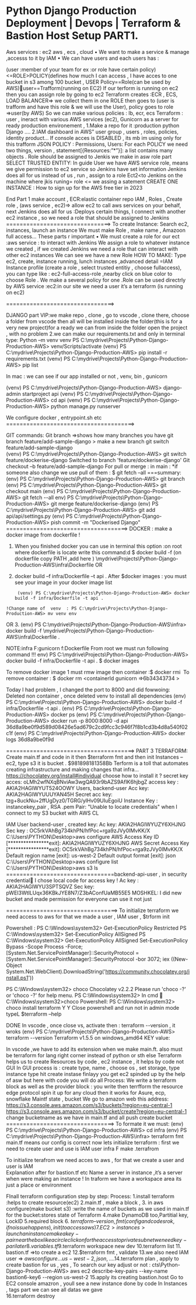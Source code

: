 # Python Django Production Deployment | Devops | Terraform & Bastion Host Setup  PART1.
Aws services : ec2  aws , ecs , cloud 
•	We want to make a service & manage ,accesss to it by IAM
•	We can have users and each users has :

(user :member of your team  for ex :or role have certain policy)<=ROLE>POLICY(defines how much I can access , I have acces to one bucket in  s3 among 100 bucket , USER
Policy==Role(can be used by AWS)user==Trafform(running on  EC2)
If our terform is running on ec2 then you can assign role by going to ec2
Terraform creates :ECR  ,  ECS, LOAD BALANCER=> we collect them in one  ROLE then goes to  (user is trafform  and have this role & we will use the User), policy goes to role  =>user(by AWS)
So we can make various policies :  lb, ecr, ecs
Terraform : user , ineract with various  AWS services (ec2), 
Gunicorn as a  server for ready production environement , 
1.Make a repo for it :production python Django ….
2.IAM dashboard in AWS” user group , users , roles, policies, identity product…
If console acces is  DISABLED , its mb im using only for this  trafform 
JSON   POLICY :
Permissions, Users:
For each POLICY  we  need two things, version , statement[{Resources:”*”}]:  a list contains many objects . Role should be assigned to Jenkis we make in asw role part 
SELECT TRUSTED ENTITY:
In guide User we have  AWS service role, means we give permission to ec2 service so Jenkins have set information Jenkins does all for us  instead of us , run , assign to a role 
Ect2<to Jenkins on the machine where jkis runing= role <= we assing a 
satement
CREATE ONE INSTANCE : How to sign up for the AWS free tier in 2023

End Part 1
make account , 
ECR:elastic container repo
IAM , Roles , Create role ,  (aws service , ec2)=> allow ec2  to call aws services on your behalf, next 
Jenkins does all for us :Deploys certain things, I connect with another ec2 instance , so we need a role that should be assigned to Jenkins
===============================>
To create Instance:
Search ec2, instances, launch an instance 
We must make Role , make name , Amazoon full access…
These parts r important
•	We must create a role for our ect :aws service : to interact with Jenkins 
We assign a role to whatever instance we created , if we created Jenkins we need a role that can   interact with other ec2 instances
We can see we have a new Role 
HOW TO MAKE:
Type  ec2, create, instance running, lunch instances ,advanced detail =IAM Instance profile (create a role , select trusted entitiy , choose fullaccess), you can type  like : ec2-full-access-role ,nearby click on blue color to choose Role .
We make a several policy for one   .Role can be used directrly by AWS service :ec2:in our site we need a user  it’s a terraform (is running on ec2)

================================>

DJANGO part
VIP:we make repo , clone , go to vscode , clone there, choose a folder from vscode then all will be installed inside the folder(this is for a very new project)for a ready we can from inside the folder open the project , with no problem
2.we can make our requirements.txt and only in terminal type:
Python –m venv venv 
PS C:\mydrive\Projects\Python-Django-Production-AWS> venv/Scripts/activate
(venv) PS C:\mydrive\Projects\Python-Django-Production-AWS> pip install -r requirements.txt
(venv) PS C:\mydrive\Projects\Python-Django-Production-AWS> pip list

In mac : we can see if our app installed or not ,  venv, bin , gunicorn 

(venv) PS C:\mydrive\Projects\Python-Django-Production-AWS> django-admin startproject api
(venv) PS C:\mydrive\Projects\Python-Django-Production-AWS> cd api
(venv) PS C:\mydrive\Projects\Python-Django-Production-AWS> python manage.py runserver

We configure  docker  ,  entrypoint.sh  etc 
======================================>

GIT commands:
Git branch =>shows how many branches you have 
git branch feature/add-sample-django > make a new branch 
git switch feature/add-sample-django  
(venv) PS C:\mydrive\Projects\Python-Django-Production-AWS> git switch 
feature/dockerise-django
Switched to branch 'feature/dockerise-django'
Git checkout –b feature/add-sample-django
For pull or merge : in main :
*if someone also change we use pull of them  : $  git fetch –all  ===summary:
(env) PS C:\mydrive\Projects\Python-Django-Production-AWS> git branch
(env) PS C:\mydrive\Projects\Python-Django-Production-AWS>  git checkout main
(env) PS C:\mydrive\Projects\Python-Django-Production-AWS> git fetch --all
env) PS C:\mydrive\Projects\Python-Django-Production-AWS> git merge feature/dockerise-django
(env) PS C:\mydrive\Projects\Python-Django-Production-AWS> git add api/api/settings.py
(env) PS C:\mydrive\Projects\Python-Django-Production-AWS> pish commit -m "Dockerised Django"
====================================>
DOCKER : make a docker image from dockerfile !
1.	When you finished docker  you can use  in terminal this  option :on root where dockerfile is locate write this command:d $ docker build -f (on dockerfile copy PATH ,add here ) \mydrive\Projects\Python-Django-Production-AWS\infra\Dockerfile
OR
2.	 docker build –f   infra/Dockerfile –t api .
After $docker images    : you must see your image in your docker image list 

          (venv) PS C:\mydrive\Projects\Python-Django-Production-AWS> docker build -f infra/Dockerfile -t api .
    !Change name of  venv  : PS C:\mydrive\Projects\Python-Django-Production-AWS> mv venv env
OR
3. (env) PS C:\mydrive\Projects\Python-Django-Production-AWS\infra> docker build -f \mydrive\Projects\Python-Django-Production-AWS\infra\Dockerfile .

NOTE:infra F:gunicorn   f:Dockerfile
From root we must run following command !!!
env) PS C:\mydrive\Projects\Python-Django-Production-AWS> docker build -f infra/Dockerfile -t api .
$ docker images

To remove docker image 1 must rmw image then container :$ docker rmi  <image id number3453657834d>
To remove container : $ docker rm <containerId gunicorn =>6b34343734 >


Today I had  problem , I changed the port to 8000 and did fowwoing:
Deleted non container , once deleted  venv to install all dependencies 
(env) PS C:\mydrive\Projects\Python-Django-Production-AWS> docker build -f infra/Dockerfile -t api .
(env) PS C:\mydrive\Projects\Python-Django-Production-AWS> docker ps
(env) PS C:\mydrive\Projects\Python-Django-Production-AWS> docker run -p 8000:8000 -d api
36d8a9be0f9d589d08426e5ad679c2cd9fcc3c946f7f8b1cd3b4d8a540f02c1f
(env) PS C:\mydrive\Projects\Python-Django-Production-AWS> docker logs 36d8a9be0f9d


======================================>
PART 3    TERRAFORM:
Create main.tf and code in it then  $terraform fmt and then init 
Instances –ec2, type s3 it is bucket . $981898181358Bb
Terform is a toll that automates creating infrastructure and making changes that infra…
https://chocolatey.org/install#individual    choose how to install it ?
secret key acces:
oLMh2wfNXqBNviAw3wgQA93r9bAZS9AflK6hjbgZ
access key :
AKIA2HAGIWYUT524OOWY
Users, backend-user 
Acc key: AKIA2HAGIWYUUUYAN45H
Secret acc key: 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
Instance
Key : instancekey_pair            ,    RSA  .pem
Pair:
"Unable to locate credentials" when I connect to my S3 bucket with AWS CL

IAM  User  backend-user , created key:
Ac key:  AKIA2HAGIWYUZY6XHJNG
Sec key : OC5rkVAhBg734khPN/hfPoc+rga9zJVy0IMvKK/X
C:\Users\PYTHON\Desktop>aws configure
AWS Access Key ID [****************exit]: AKIA2HAGIWYUZY6XHJNG
AWS Secret Access Key [****************exit]: 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
Default region name [exit]: us-west-2
Default output format [exit]: json
C:\Users\PYTHON\Desktop>aws configure list
C:\Users\PYTHON\Desktop>aws s3 ls
================================backend-api-user ,  in security credential
I chose   local code  for access key !
Ac key : AKIA2HAGIWYU3SPTSQVZ
Sec key: pWEI3WtILUqx36KBkJYE8N7/Z3bAConfUaMB55E5
MOSHKEL: I did new  bucket and made permission for everyone can use it not just 

=================================>
To initialize  terraform we need access to aws for that we made a user  , IAM user , $trform init 

Powershell :
PS C:\Windows\system32> Get-ExecutionPolicy
Restricted
PS C:\Windows\system32>  Set-ExecutionPolicy AllSigned
PS C:\Windows\system32> Get-ExecutionPolicy
AllSigned
Set-ExecutionPolicy Bypass -Scope Process -Force; [System.Net.ServicePointManager]::SecurityProtocol = [System.Net.ServicePointManager]::SecurityProtocol -bor 3072; iex ((New-Object System.Net.WebClient).DownloadString('https://community.chocolatey.org/install.ps1'))

PS C:\Windows\system32> choco
Chocolatey v2.2.2
Please run 'choco -?' or 'choco <command> -?' for help menu.
PS C:\Windows\system32>
In cmd  C:\Windows\system32>choco
Powershell:
PS C:\Windows\system32> choco install terraform
Y
Y
Close powershell and run not in admin mode 
typeL $terraform –help

DONE
In vscode , once close vs, activate then : terraform  --version , it wroks
(env) PS C:\mydrive\Projects\Python-Django-Production-AWS> terraform --version
Terraform v1.5.5
on windows_amd64
KEY  value:


In vscode ,we have to add its extension  when we make main.ft. also must be terraform for lang right corner instead of  python or sth else
Terraform helps us to create Resources  by code , ec2 instance , it helps by code not GUI
In GUI process is : create type, name , choose os  , set storage, type instance type hit create instase finlayy you get  ec2 spinded up by the help of  asw but here with code you will do all 
Process:
We write a terraform block as well as the provider block : you write then terrfform the resource edge protocol spin it up  for any cloud then it works for Asure, ecp, snowflake 
Maintf  state , bucket 
We go to amazon web this address:
https://s3.console.aws.amazon.com/s3/buckets?region=eu-central-1
https://s3.console.aws.amazon.com/s3/bucket/create?region=eu-central-1
change bucketname as we have in main.tf and all push create bucket
================================>
To formate it  we must:
(env) PS C:\mydrive\Projects\Python-Django-Production-AWS> cd infra
(env) PS C:\mydrive\Projects\Python-Django-Production-AWS\infra> terraform fmt
main.tf
means our config is correct
now lets initialize terraform :
first we need to create user and use is IAM user 
infra F  make  .terrafrom 

To initialize terafrom we need acces to aws  , for that we create a user and user is  IAM  
Explanation after for  bastion.tf  etc
 Name a server in instance  ,it’s a server when were making an instance !
In traform we have  a  workspace area its just a  place or environment 

FInall terraform configuration step by step:
Process:
1.install terraform :helps to create resource(ec2)
2.main.tf , make a block , 
3. in aws  configure(make bucket  s3) :write the name of buckets as  we used in main.tf for the bucket:stores state of Terraform 
4.make DynamoDB too,Partitial key, LockID
5.required block 
6.  $terraform –version ,  fmt (config and codes  r  ok, if no issue happens) , init (to access aws)
7. EC2>instances>launch an instance make a   key-pair near the box  like a circle click on for the access to private subnet we need key-pari later 
8. variables.tf 
9.$terraform workspace new dev 
10.terraform list 
11. bastion.tf     =>to create a  ec2
12.$terraform fmt ,  validate 
13.we also need IAM user => $aws configure …us-west-2,json,….
14.$terraform plan , apply       to  create bastion for  us , yes , 
To search our key adjust or not  :
cts\Python-Django-Production-AWS> aws ec2 describe-key-pairs --key-name bastion6-key6 --region us-west-2
15.apply  its creating bastion.host 
Go to  EC2 console amazron , youll see a new instance done by code 
In Instances  , tags part we can see all datas we gave  
16.terraform destroy

 




